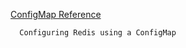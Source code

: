 [ConfigMap Reference](https://kubernetes.io/docs/tutorials/configuration/configure-redis-using-configmap/)

```
  Configuring Redis using a ConfigMap

```

